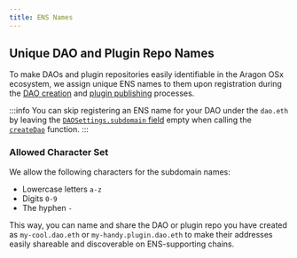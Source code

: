 ```yaml
---
title: ENS Names
---
```


## Unique DAO and Plugin Repo Names

To make DAOs and plugin repositories easily identifiable in the Aragon OSx ecosystem, we assign unique ENS names to them upon registration during the [DAO creation](./dao-creation/) and [plugin publishing](./plugin-management/plugin-repo/plugin-repo-creation) processes.

:::info
You can skip registering an ENS name for your DAO under the `dao.eth` by leaving the [`DAOSettings.subdomain` field](../../reference-guide/framework/dao/DAOFactory#public-struct-daosettings) empty when calling the [`createDao`](../../reference-guide/framework/dao/DAOFactory#external-function-createdao) function.
:::

### Allowed Character Set

We allow the following characters for the subdomain names:

- Lowercase letters `a-z`
- Digits `0-9`
- The hyphen `-`

This way, you can name and share the DAO or plugin repo you have created as `my-cool.dao.eth` or `my-handy.plugin.dao.eth` to make their addresses easily shareable and discoverable on ENS-supporting chains.
